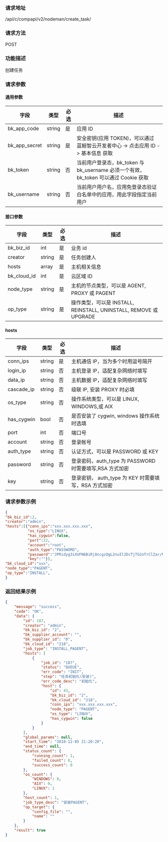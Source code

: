 ### 请求地址

/api/c/compapi/v2/nodeman/create_task/


### 请求方法

POST


### 功能描述

创建任务

### 请求参数


#### 通用参数

| 字段 | 类型 | 必选 |  描述 |
|-----------|------------|--------|------------|
| bk_app_code  |  string    | 是 | 应用 ID     |
| bk_app_secret|  string    | 是 | 安全密钥(应用 TOKEN)，可以通过 蓝鲸智云开发者中心 -&gt; 点击应用 ID -&gt; 基本信息 获取 |
| bk_token     |  string    | 否 | 当前用户登录态，bk_token 与 bk_username 必须一个有效，bk_token 可以通过 Cookie 获取 |
| bk_username  |  string    | 否 | 当前用户用户名，应用免登录态验证白名单中的应用，用此字段指定当前用户 |

#### 接口参数

| 字段      |  类型      | 必选   |  描述      |
|-----------|------------|--------|------------|
| bk_biz_id   | int    | 是     | 业务 id |
| creator   | string    | 是     | 任务创建人 |
| hosts     | array    | 是     | 主机相关信息 |
| bk_cloud_id | int    | 是     | 云区域 ID |
| node_type   | string  | 是    | 主机的节点类型，可以是 AGENT, PROXY 或 PAGENT |
| op_type  | string | 是     | 操作类型，可以是 INSTALL, REINSTALL, UNINSTALL, REMOVE 或 UPGRADE |

#### hosts

| 字段      |  类型      | 必选   |  描述      |
|-----------|------------|--------|------------|
| conn_ips     |  string     | 是     | 主机通信 IP，当为多个时用逗号隔开 |
| login_ip     |  string     | 否     | 主机登录 IP，适配复杂网络时填写 |
| data_ip     |  string     | 否     | 主机数据 IP，适配复杂网络时填写 |
| cascade_ip      |  string     | 否     | 级联 IP, 安装 PROXY 时必填 |
| os_type |  string  | 否     | 操作系统类型，可以是 LINUX, WINDOWS,或 AIX |
| has_cygwin   |  bool  | 否     | 是否安装了 cygwin, windows 操作系统时选填 |
| port |  int     | 否     | 端口号 |
| account        |  string  | 否     | 登录帐号 |
| auth_type    |  string     | 否     | 认证方式，可以是 PASSWORD 或 KEY |
| password | string | 否     | 登录密码，auth_type 为 PASSWORD 时需要填写,RSA 方式加密 |
| key    |  string   | 否     | 登录密钥， auth_type 为 KEY 时需要填写，RSA 方式加密 |



### 请求参数示例

```json
{
"bk_biz_id":2,
"creator":"admin",
"hosts":[{"conn_ips":"xxx.xxx.xxx.xxx", 
          "os_type":"LINUX",
          "has_cygwin":false,
          "port":22,
          "account":"root",
          "auth_type":"PASSWORD",
          "password":"JPRidyg3iXUFN6BiRj8ncgzOgL2nuIl2DcTjTG2oTrClZar/MqZc=",
          "key":""}],
"bk_cloud_id":"xxx",
"node_type":"PAGENT",
"op_type":"INSTALL", 
}
```

### 返回结果示例

```json
{
    "message": "success",
    "code": "OK",
    "data": {
        "id": 187,
        "creator": "admin",
        "bk_biz_id": "2",
        "bk_supplier_account": "",
        "bk_supplier_id": "0",
        "bk_cloud_id": "218",
        "job_type": "INSTALL_PAGENT",
        "hosts": [
            {
                "job_id": "187",
                "status": "QUEUE",
                "err_code": "INIT",
                "step": "任务初始化(安装)",
                "err_code_desc": "初始化",
                "host": {
                    "id": 43,
                    "bk_biz_id": "2",
                    "bk_cloud_id": "218",
                    "conn_ips": "xxx.xxx.xxx.xxx",
                    "node_type": "PAGENT",
                    "os_type": "LINUX",
                    "has_cygwin": false
                }
            }
        ],
        "global_params": null,
        "start_time": "2018-12-05 21:20:20",
        "end_time": null,
        "status_count": {
            "running_count": 1,
            "failed_count": 0,
            "success_count": 0
        },
        "os_count": {
            "WINDOWS": 0,
            "AIX": 0,
            "LINUX": 1
        },
        "host_count": 1,
        "job_type_desc": "安装PAGENT",
        "op_target": {
            "config_file": "",
            "name": ""
        }
    },
    "result": true
}
```